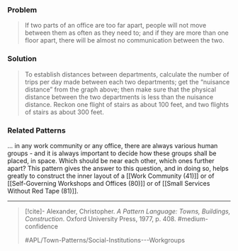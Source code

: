 ### Problem
>If two parts of an office are too far apart, people will not move between them as often as they need to; and if they are more than one floor apart, there will be almost no communication between the two.

### Solution
>To establish distances between departments, calculate the number of trips per day made between each two departments; get the “nuisance distance” from the graph above; then make sure that the physical distance between the two departments is less than the nuisance distance. Reckon one flight of stairs as about 100 feet, and two flights of stairs as about 300 feet.

### Related Patterns
... in any work community or any office, there are always various human groups - and it is always important to decide how these groups shall be placed, in space. Which should be near each other, which ones further apart? This pattern gives the answer to this question, and in doing so, helps greatly to construct the inner layout of a [[Work Community (41)]] or of [[Self-Governing Workshops and Offices (80)]] or of [[Small Services Without Red Tape (81)]]. 

---

> [!cite]- Alexander, Christopher. _A Pattern Language: Towns, Buildings, Construction_. Oxford University Press, 1977, p. 408.
> #medium-confidence
>
> #APL/Town-Patterns/Social-Institutions---Workgroups
